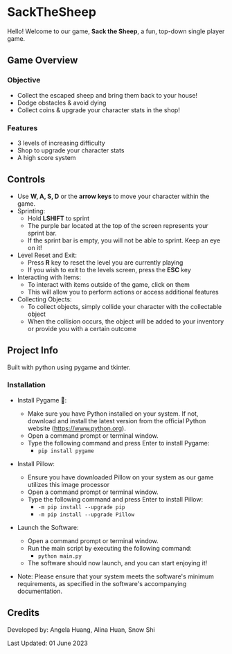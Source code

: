# SackTheSheep
Hello! Welcome to our game, **Sack the Sheep**, a fun, top-down single player game. 

## Game Overview

### Objective
+ Collect the escaped sheep and bring them back to your house!
+ Dodge obstacles & avoid dying
+ Collect coins & upgrade your character stats in the shop!

### Features
+ 3 levels of increasing difficulty
+ Shop to upgrade your character stats
+ A high score system

## Controls
+ Use **W, A, S, D** or the **arrow keys** to move your character within the game.
+ Sprinting:
  + Hold **LSHIFT** to sprint
  + The purple bar located at the top of the screen represents your sprint bar.
  + If the sprint bar is empty, you will not be able to sprint. Keep an eye on it!
+ Level Reset and Exit:
  + Press **R** key to reset the level you are currently playing
  + If you wish to exit to the levels screen, press the **ESC** key
+ Interacting with Items:
  + To interact with items outside of the game, click on them
  + This will allow you to perform actions or access additional features
+ Collecting Objects:
  + To collect objects, simply collide your character with the collectable object
  + When the collision occurs, the object will be added to your inventory or provide you with a certain outcome
## Project Info
Built with python using pygame and tkinter.

### Installation
+ Install Pygame 🐍:
  + Make sure you have Python installed on your system. If not, download and install the latest version from the official Python website (https://www.python.org).
  + Open a command prompt or terminal window.
  + Type the following command and press Enter to install Pygame:
    + `pip install pygame`
+ Install Pillow:
  + Ensure you have downloaded Pillow on your system as our game utilizes this image processor
  + Open a command prompt or terminal window.
  + Type the following command and press Enter to install Pillow:
    + `-m pip install --upgrade pip`
    + `-m pip install --upgrade Pillow`
+ Launch the Software:
  + Open a command prompt or terminal window.
  + Run the main script by executing the following command:
    + `python main.py`
  + The software should now launch, and you can start enjoying it!
 
+ Note: Please ensure that your system meets the software's minimum requirements, as specified in the software's accompanying documentation.



## Credits
Developed by: Angela Huang, Alina Huan, Snow Shi

Last Updated: 01 June 2023
